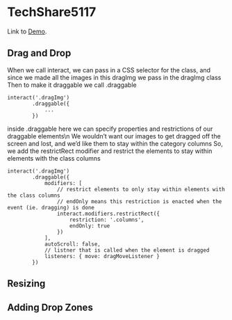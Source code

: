 # TechShare5117
Link to [Demo](https://youtube.com/).
## Drag and Drop
When we call interact, we can pass in a CSS selector for the class, and since we made all the images in this dragImg we pass in the dragImg class
Then to make it draggable we call .draggable

```
interact('.dragImg')
        .draggable({
            ...
        })
```
inside .draggable here we can specify properties and restrictions of our draggable elements\n
We wouldn’t want our images to get dragged off the screen and lost, and we’d like them to stay within the category columns 
So, we add the restrictRect modifier and restrict the elements to stay within elements with the class columns

```
interact('.dragImg')
        .draggable({
            modifiers: [
                // restrict elements to only stay within elements with the class columns
                // endOnly means this restriction is enacted when the event (ie. dragging) is done
                interact.modifiers.restrictRect({
                    restriction: '.columns',
                    endOnly: true
                })
            ],
            autoScroll: false,
            // listner that is called when the element is dragged
            listeners: { move: dragMoveListener }
        })
```
## Resizing
## Adding Drop Zones

